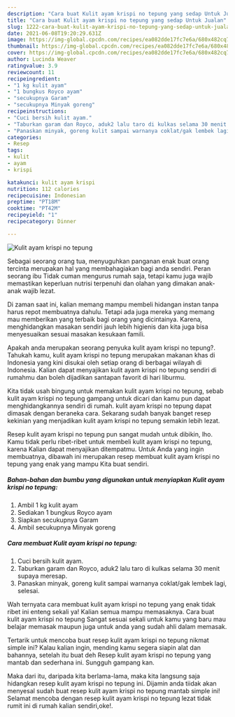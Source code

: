 ```yaml
---
description: "Cara buat Kulit ayam krispi no tepung yang sedap Untuk Jualan"
title: "Cara buat Kulit ayam krispi no tepung yang sedap Untuk Jualan"
slug: 1222-cara-buat-kulit-ayam-krispi-no-tepung-yang-sedap-untuk-jualan
date: 2021-06-08T19:20:29.631Z
image: https://img-global.cpcdn.com/recipes/ea082dde17fc7e6a/680x482cq70/kulit-ayam-krispi-no-tepung-foto-resep-utama.jpg
thumbnail: https://img-global.cpcdn.com/recipes/ea082dde17fc7e6a/680x482cq70/kulit-ayam-krispi-no-tepung-foto-resep-utama.jpg
cover: https://img-global.cpcdn.com/recipes/ea082dde17fc7e6a/680x482cq70/kulit-ayam-krispi-no-tepung-foto-resep-utama.jpg
author: Lucinda Weaver
ratingvalue: 3.9
reviewcount: 11
recipeingredient:
- "1 kg kulit ayam"
- "1 bungkus Royco ayam"
- "secukupnya Garam"
- "secukupnya Minyak goreng"
recipeinstructions:
- "Cuci bersih kulit ayam."
- "Taburkan garam dan Royco, aduk2 lalu taro di kulkas selama 30 menit supaya meresap."
- "Panaskan minyak, goreng kulit sampai warnanya coklat/gak lembek lagi, selesai."
categories:
- Resep
tags:
- kulit
- ayam
- krispi

katakunci: kulit ayam krispi 
nutrition: 112 calories
recipecuisine: Indonesian
preptime: "PT18M"
cooktime: "PT42M"
recipeyield: "1"
recipecategory: Dinner

---
```



![Kulit ayam krispi no tepung](https://img-global.cpcdn.com/recipes/ea082dde17fc7e6a/680x482cq70/kulit-ayam-krispi-no-tepung-foto-resep-utama.jpg)

Sebagai seorang orang tua, menyuguhkan panganan enak buat orang tercinta merupakan hal yang membahagiakan bagi anda sendiri. Peran seorang ibu Tidak cuman mengurus rumah saja, tetapi kamu juga wajib memastikan keperluan nutrisi terpenuhi dan olahan yang dimakan anak-anak wajib lezat.

Di zaman  saat ini, kalian memang mampu membeli hidangan instan tanpa harus repot membuatnya dahulu. Tetapi ada juga mereka yang memang mau memberikan yang terbaik bagi orang yang dicintainya. Karena, menghidangkan masakan sendiri jauh lebih higienis dan kita juga bisa menyesuaikan sesuai masakan kesukaan famili. 



Apakah anda merupakan seorang penyuka kulit ayam krispi no tepung?. Tahukah kamu, kulit ayam krispi no tepung merupakan makanan khas di Indonesia yang kini disukai oleh setiap orang di berbagai wilayah di Indonesia. Kalian dapat menyajikan kulit ayam krispi no tepung sendiri di rumahmu dan boleh dijadikan santapan favorit di hari liburmu.

Kita tidak usah bingung untuk memakan kulit ayam krispi no tepung, sebab kulit ayam krispi no tepung gampang untuk dicari dan kamu pun dapat menghidangkannya sendiri di rumah. kulit ayam krispi no tepung dapat dimasak dengan beraneka cara. Sekarang sudah banyak banget resep kekinian yang menjadikan kulit ayam krispi no tepung semakin lebih lezat.

Resep kulit ayam krispi no tepung pun sangat mudah untuk dibikin, lho. Kamu tidak perlu ribet-ribet untuk membeli kulit ayam krispi no tepung, karena Kalian dapat menyajikan ditempatmu. Untuk Anda yang ingin membuatnya, dibawah ini merupakan resep membuat kulit ayam krispi no tepung yang enak yang mampu Kita buat sendiri.

<!--inarticleads1-->

##### Bahan-bahan dan bumbu yang digunakan untuk menyiapkan Kulit ayam krispi no tepung:

1. Ambil 1 kg kulit ayam
1. Sediakan 1 bungkus Royco ayam
1. Siapkan secukupnya Garam
1. Ambil secukupnya Minyak goreng




<!--inarticleads2-->

##### Cara membuat Kulit ayam krispi no tepung:

1. Cuci bersih kulit ayam.
1. Taburkan garam dan Royco, aduk2 lalu taro di kulkas selama 30 menit supaya meresap.
1. Panaskan minyak, goreng kulit sampai warnanya coklat/gak lembek lagi, selesai.




Wah ternyata cara membuat kulit ayam krispi no tepung yang enak tidak ribet ini enteng sekali ya! Kalian semua mampu memasaknya. Cara buat kulit ayam krispi no tepung Sangat sesuai sekali untuk kamu yang baru mau belajar memasak maupun juga untuk anda yang sudah ahli dalam memasak.

Tertarik untuk mencoba buat resep kulit ayam krispi no tepung nikmat simple ini? Kalau kalian ingin, mending kamu segera siapin alat dan bahannya, setelah itu buat deh Resep kulit ayam krispi no tepung yang mantab dan sederhana ini. Sungguh gampang kan. 

Maka dari itu, daripada kita berlama-lama, maka kita langsung saja hidangkan resep kulit ayam krispi no tepung ini. Dijamin anda tiidak akan menyesal sudah buat resep kulit ayam krispi no tepung mantab simple ini! Selamat mencoba dengan resep kulit ayam krispi no tepung lezat tidak rumit ini di rumah kalian sendiri,oke!.

